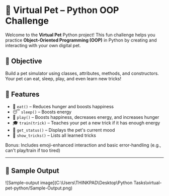 # 🐾 Virtual Pet – Python OOP Challenge

Welcome to the **Virtual Pet** Python project! This fun challenge helps you practice **Object-Oriented Programming (OOP)** in Python by creating and interacting with your own digital pet.

## 🎯 Objective
Build a pet simulator using classes, attributes, methods, and constructors. Your pet can eat, sleep, play, and even learn new tricks!

## 🐶 Features

- 🍗 `eat()` – Reduces hunger and boosts happiness
- 😴 `sleep()` – Boosts energy
- 🎾 `play()` – Boosts happiness, decreases energy, and increases hunger
- 🎓 `train(trick)` – Teaches your pet a new trick if it has enough energy
- 🧠 `get_status()` – Displays the pet's current mood
- 🐾 `show_tricks()` – Lists all learned tricks

Bonus: Includes emoji-enhanced interaction and basic error-handling (e.g., can't play/train if too tired)

---

## 🧪 Sample Output
![Sample-output image](C:\Users\THINKPAD\Desktop\Python Tasks\virtual-pet-python/Sample-Output.png)
